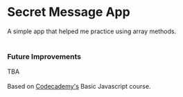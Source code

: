 <h1>Secret Message App</h1>
A simple app that helped me practice using array methods.<br>
<br>
<h3>Future Improvements</h3>
TBA
<br>
<br>
Based on <a href="https://www.codecademy.com/learn/introduction-to-javascript">Codecademy's</a> Basic Javascript course.
